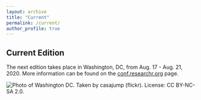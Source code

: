 ```yaml
---
layout: archive
title: "Current"
permalink: /current/
author_profile: true
---
```


## Current Edition

The next edition takes place in Washington, DC, from Aug. 17 - Aug. 21, 2020. More information can be found on the [conf.researchr.org](https://conf.researchr.org/home/acsos-2020) page.

![Photo of Washington DC. Taken by casajump (flickr). License: CC BY-NC-SA 2.0.](https://raw.githubusercontent.com/acsos/acsos.github.io/master/assets/images/obelisk.jpg "Washington DC. Taken by casajump (flickr). License: CC BY-NC-SA 2.0.")
